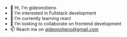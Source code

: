 - 👋 Hi, I’m gideonotieno
- 👀 I’m interested in Fullstack development
- 🌱 I’m currently learning react
- 💞️ I’m looking to collaborate on frontend development
- 📫 Reach me on gideonotieno@gmail.com

